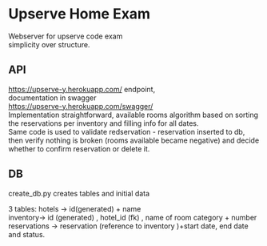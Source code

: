 # Upserve Home Exam

Webserver for upserve code exam\
simplicity over structure.


## API
https://upserve-y.herokuapp.com/ endpoint, \
documentation in swagger \
https://upserve-y.herokuapp.com/swagger/ \
Implementation straightforward,
 available rooms algorithm based on sorting the reservations per inventory and filling info for all dates.\
Same code is used to validate redservation - 
reservation inserted to db, then verify nothing is broken (rooms available became negative) and decide whether to confirm reservation or delete it.


## DB
create_db.py creates tables and initial data

3 tables: 
hotels -> id(generated) + name\
inventory-> id (generated) , hotel_id (fk) , name of room category + number\
reservations -> reservation (reference to inventory )+start date, end date and status.
